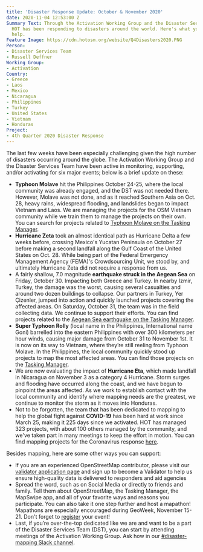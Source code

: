 ```yaml
---
title: 'Disaster Response Update: October & November 2020'
date: 2020-11-04 12:53:00 Z
Summary Text: Through the Activation Working Group and the Disaster Services Team,
  HOT has been responding to disasters around the world. Here's what you can do to
  help.
Feature Image: https://cdn.hotosm.org/website/Q4Disasters2020.PNG
Person:
- Disaster Services Team
- Russell Deffner
Working Group:
- Activation
Country:
- Greece
- Laos
- Mexico
- Nicaragua
- Philippines
- Turkey
- United States
- Vietnam
- Honduras
Project:
- 4th Quarter 2020 Disaster Response
---
```


The last few weeks have been especially challenging given the high number of disasters occurring around the globe. The Activation Working Group and the Disaster Services Team have been active in monitoring, supporting, and/or activating for six major events; below is a brief update on these:
* **Typhoon Molave** hit the Philippines October 24-25, where the local community was already engaged, and the DST was not needed there. However, Molave was not done, and as it reached Southern Asia on Oct. 28, heavy rains, widespread flooding, and landslides began to impact Vietnam and Laos. We are managing the projects for the OSM Vietnam community while we train them to manage the projects on their own. You can search for projects related to [Typhoon Molave on the Tasking Manager](https://tasks.hotosm.org/explore?text=Molave). 
* **Hurricane Zeta** took an almost identical path as Hurricane Delta a few weeks before, crossing Mexico's Yucatan Peninsula on October 27 before making a second landfall along the Gulf Coast of the United States on Oct. 28. While being part of the Federal Emergency Management Agency (FEMA)'s Crowdsourcing Unit, we stood by, and ultimately Hurricane Zeta did not require a response from us.
* A fairly shallow, 7.0 magnitude **earthquake struck in the Aegean Sea** on Friday, October 30. Impacting both Greece and Turkey. In nearby Izmir, Turkey, the damage was the worst, causing several casualties and around two dozen buildings to collapse. Our partners in Turkey, Yer Çizenler, jumped into action and quickly launched projects covering the affected areas. On Saturday, October 31, the team was in the field collecting data. We continue to support their efforts. You can find projects related to the [Aegean Sea earthquake on the Tasking Manager](https://tasks.hotosm.org/explore?text=Izmir). 
* **Super Typhoon Rolly** (local name in the Philippines, International name Goni) barrelled into the eastern Philippines with over 300 kilometers per hour winds, causing major damage from October 31 to November 1st. It is now on its way to Vietnam, where they’re still reeling from Typhoon Molave. In the Philippines, the local community quickly stood up projects to map the most affected areas. You can find those projects on the [Tasking Manager](https://tasks.hotosm.org/explore?text=RollyPH). 
* We are now evaluating the impact of **Hurricane Eta**, which made landfall in Nicaragua on November 3 as a category 4 Hurricane. Storm surges and flooding have occurred along the coast, and we have begun to pinpoint the areas affected. As we work to establish contact with the local community and identify where mapping needs are the greatest, we continue to monitor the storm as it moves into Honduras.
* Not to be forgotten, the team that has been dedicated to mapping to help the global fight against **COVID-19** has been hard at work since March 25, making it 225 days since we activated. HOT has managed 323 projects, with about 100 others managed by the community, and we've taken part in many meetings to keep the effort in motion. You can find mapping projects for the Coronavirus response [here](https://tasks.hotosm.org/explore?text=covid). 

Besides mapping, here are some other ways you can support:
* If you are an experienced OpenStreetMap contributor, please visit our [validator application page](https://bit.ly/HOTValidators) and sign up to become a Validator to help us ensure high-quality data is delivered to responders and aid agencies
* Spread the word, such as on Social Media or directly to friends and family. Tell them about OpenStreetMap, the Tasking Manager, the MapSwipe app, and all of your favorite ways and reasons you participate. You can also take it one step further and host a mapathon! Mapathons are especially encouraged during GeoWeek, November 15-21. Don't forget to [register](https://docs.google.com/forms/d/e/1FAIpQLSd0o_FrsoGlpqKlG9q1WumFV8sW8P9yhH4Udln_1fQbYjXn9A/viewform) your event!
* Last, if you’re over-the-top dedicated like we are and want to be a part of the Disaster Services Team (DST), you can start by attending meetings of the Activation Working Group. Ask how in our [#disaster-mapping Slack channel](https://slack.hotosm.org).